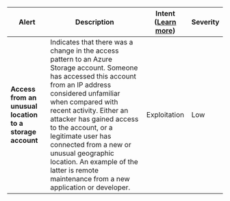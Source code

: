 |Alert|Description|Intent ([Learn more](#intentions))|Severity|
|----|----|:----:|--|
|**Access from an unusual location to a storage account**|Indicates that there was a change in the access pattern to an Azure Storage account. Someone has accessed this account from an IP address considered unfamiliar when compared with recent activity. Either an attacker has gained access to the account, or a legitimate user has connected from a new or unusual geographic location. An example of the latter is remote maintenance from a new application or developer.|Exploitation|Low|


